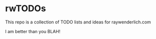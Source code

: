 # rwTODOs

This repo is a collection of TODO lists and ideas for raywenderlich.com

I am better than you BLAH!
